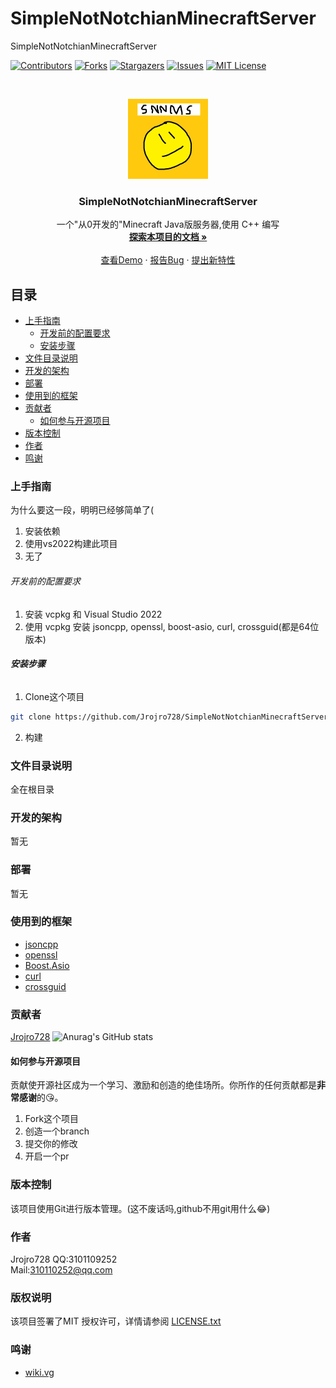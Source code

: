 

# SimpleNotNotchianMinecraftServer

SimpleNotNotchianMinecraftServer

<!-- PROJECT SHIELDS -->

[![Contributors][contributors-shield]][contributors-url]
[![Forks][forks-shield]][forks-url]
[![Stargazers][stars-shield]][stars-url]
[![Issues][issues-shield]][issues-url]
[![MIT License][license-shield]][license-url]

<!-- PROJECT LOGO -->
<br />

<p align="center">
  <a href="https://github.com/shaojintian/Best_README_template/">
    <img src="image/SimpleNotNotchianMinecraftServer.png" alt="Logo" width="128" height="128">
  </a>

  <h3 align="center">SimpleNotNotchianMinecraftServer</h3>
  <p align="center">
    一个"从0开发的"Minecraft Java版服务器,使用 C++ 编写
    <br />
    <a href="https://github.com/Jrojro728/SimpleNotNotchianMinecraftServer"><strong>探索本项目的文档 »</strong></a>
    <br />
    <br />
    <a href="https://github.com/Jrojro728/SimpleNotNotchianMinecraftServer/releases">查看Demo</a>
    ·
    <a href="https://github.com/Jrojro728/SimpleNotNotchianMinecraftServer/issues">报告Bug</a>
    ·
    <a href="https://github.com/Jrojro728/SimpleNotNotchianMinecraftServer/issues">提出新特性</a>
  </p>

</p>

 
## 目录

- [上手指南](#上手指南)
  - [开发前的配置要求](#开发前的配置要求)
  - [安装步骤](#安装步骤)
- [文件目录说明](#文件目录说明)
- [开发的架构](#开发的架构)
- [部署](#部署)
- [使用到的框架](#使用到的框架)
- [贡献者](#贡献者)
  - [如何参与开源项目](#如何参与开源项目)
- [版本控制](#版本控制)
- [作者](#作者)
- [鸣谢](#鸣谢)

### 上手指南

为什么要这一段，明明已经够简单了(

1. 安装依赖
2. 使用vs2022构建此项目
3. 无了

###### 开发前的配置要求

1. 安装 vcpkg 和 Visual Studio 2022
2. 使用 vcpkg 安装 jsoncpp, openssl, boost-asio, curl, crossguid(都是64位版本)

###### **安装步骤**

1. Clone这个项目

```sh
git clone https://github.com/Jrojro728/SimpleNotNotchianMinecraftServer.git
```
2. 构建

### 文件目录说明

全在根目录

### 开发的架构 

暂无

### 部署

暂无

### 使用到的框架

- [jsoncpp](https://github.com/open-source-parsers/jsoncpp)
- [openssl](https://github.com/openssl/openssl)
- [Boost.Asio](http://boost.org/libs/asio)
- [curl](https://curl.se/)
- [crossguid](https://github.com/graeme-hill/crossguid)

### 贡献者

 [Jrojro728](https://github.com/Jrojro728)
![Anurag's GitHub stats](https://github-readme-stats.vercel.app/api?username=Jrojro728&count_private=true)

#### 如何参与开源项目

贡献使开源社区成为一个学习、激励和创造的绝佳场所。你所作的任何贡献都是**非常感谢**的😘。


1. Fork这个项目
2. 创造一个branch
3. 提交你的修改
4. 开启一个pr

### 版本控制

该项目使用Git进行版本管理。(这不废话吗,github不用git用什么😂)

### 作者

Jrojro728
QQ:3101109252  
Mail:310110252@qq.com

### 版权说明

该项目签署了MIT 授权许可，详情请参阅 [LICENSE.txt](https://github.com/Jrojro728/SimpleNotNotchianMinecraftServer/blob/master/LICENSE.txt)

### 鸣谢

- [wiki.vg](wiki.vg)

<!-- links -->
[your-project-path]:Jrojro728/SimpleNotNotchianMinecraftServer
[contributors-shield]: https://img.shields.io/github/contributors/Jrojro728/SimpleNotNotchianMinecraftServer.svg?style=flat-square
[contributors-url]: https://github.com/Jrojro728/SimpleNotNotchianMinecraftServer/graphs/contributors
[forks-shield]: https://img.shields.io/github/forks/Jrojro728/SimpleNotNotchianMinecraftServer.svg?style=flat-square
[forks-url]: https://github.com/Jrojro728/SimpleNotNotchianMinecraftServer/network/members
[stars-shield]: https://img.shields.io/github/stars/Jrojro728/SimpleNotNotchianMinecraftServer.svg?style=flat-square
[stars-url]: https://github.com/Jrojro728/SimpleNotNotchianMinecraftServer/stargazers
[issues-shield]: https://img.shields.io/github/issues/Jrojro728/SimpleNotNotchianMinecraftServer.svg?style=flat-square
[issues-url]: https://img.shields.io/github/issues/Jrojro728/SimpleNotNotchianMinecraftServer.svg
[license-shield]: https://img.shields.io/github/license/Jrojro728/SimpleNotNotchianMinecraftServer.svg?style=flat-square
[license-url]: https://github.com/Jrojro728/SimpleNotNotchianMinecraftServer/blob/master/LICENSE.txt
